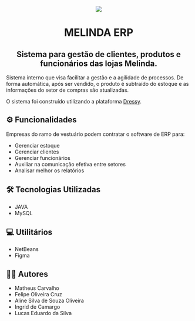 <div align="center">
  <img src="https://i.ibb.co/kJqtNcc/image-3-1.jpg"/>
</div>

<h1 align="center">
  MELINDA ERP
</h1>

<h2 align="center">
  Sistema para gestão de clientes, produtos e funcionários das lojas Melinda.
</h2>
  

Sistema interno que visa facilitar a gestão e a agilidade de processos.
De forma automática, após ser vendido, o produto é subtraído do estoque e as informações do setor de compras são atualizadas.

O sistema foi construído utilizando a plataforma [Dressy](https://dressyerp.netlify.app/).


## ⚙️ Funcionalidades
Empresas do ramo de vestuário podem contratar o software de ERP para:
- Gerenciar estoque
- Gerenciar clientes
- Gerenciar funcionários
- Auxiliar na comunicação efetiva entre setores
- Analisar melhor os relatórios


## 🛠 Tecnologias Utilizadas
- JAVA
- MySQL

## 💻 Utilitários
- NetBeans
- Figma

## 👨‍💻 Autores
- Matheus Carvalho 
- Felipe Oliveira Cruz 
- Aline Silva de Souza Oliveira 
- Ingrid de Camargo 
- Lucas Eduardo da Silva 



